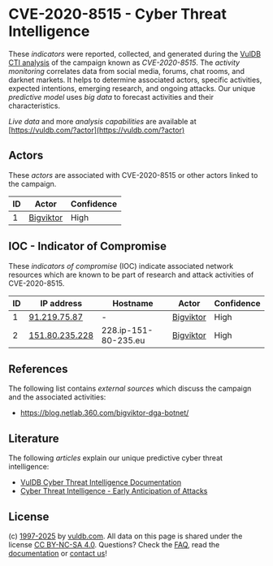 # CVE-2020-8515 - Cyber Threat Intelligence

These _indicators_ were reported, collected, and generated during the [VulDB CTI analysis](https://vuldb.com/?kb.cti) of the campaign known as _CVE-2020-8515_. The _activity monitoring_ correlates data from social media, forums, chat rooms, and darknet markets. It helps to determine associated actors, specific activities, expected intentions, emerging research, and ongoing attacks. Our unique _predictive model_ uses _big data_ to forecast activities and their characteristics.

_Live data_ and more _analysis capabilities_ are available at [https://vuldb.com/?actor](https://vuldb.com/?actor)

## Actors

These _actors_ are associated with CVE-2020-8515 or other actors linked to the campaign.

ID | Actor | Confidence
-- | ----- | ----------
1 | [Bigviktor](https://vuldb.com/?actor.bigviktor) | High

## IOC - Indicator of Compromise

These _indicators of compromise_ (IOC) indicate associated network resources which are known to be part of research and attack activities of CVE-2020-8515.

ID | IP address | Hostname | Actor | Confidence
-- | ---------- | -------- | ----- | ----------
1 | [91.219.75.87](https://vuldb.com/?ip.91.219.75.87) | - | [Bigviktor](https://vuldb.com/?actor.bigviktor) | High
2 | [151.80.235.228](https://vuldb.com/?ip.151.80.235.228) | 228.ip-151-80-235.eu | [Bigviktor](https://vuldb.com/?actor.bigviktor) | High

## References

The following list contains _external sources_ which discuss the campaign and the associated activities:

* https://blog.netlab.360.com/bigviktor-dga-botnet/

## Literature

The following _articles_ explain our unique predictive cyber threat intelligence:

* [VulDB Cyber Threat Intelligence Documentation](https://vuldb.com/?kb.cti)
* [Cyber Threat Intelligence - Early Anticipation of Attacks](https://www.scip.ch/en/?labs.20201022)

## License

(c) [1997-2025](https://vuldb.com/?kb.changelog) by [vuldb.com](https://vuldb.com/?kb.about). All data on this page is shared under the license [CC BY-NC-SA 4.0](https://creativecommons.org/licenses/by-nc-sa/4.0/). Questions? Check the [FAQ](https://vuldb.com/?kb.faq), read the [documentation](https://vuldb.com/?kb) or [contact us](https://vuldb.com/?contact)!

